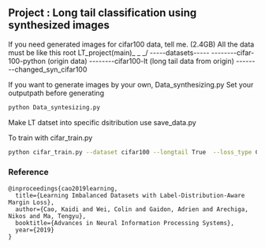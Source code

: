 ## Project : Long tail classification using synthesized images

If you need generated images for cifar100 data, tell me. (2.4GB)
All the data must be like this root
LT_project(main)_ _ _/
 -----datasets-----
      --------cifar-100-python (origin data)
      --------cifar100-lt (long tail data from origin)
      --------changed_syn_cifar100

If you want to generate images by your own, Data_synthesizing.py
Set your outputpath before generating
```bash
python Data_syntesizing.py
```

Make LT datset into specific dsitribution use save_data.py



To train with cifar_train.py 
``` bash
python cifar_train.py --dataset cifar100 --longtail True  --loss_type CE --gpu 0 --batch-size 128 --imb_factor 0.01 -d 100
```


### Reference

```
@inproceedings{cao2019learning,
  title={Learning Imbalanced Datasets with Label-Distribution-Aware Margin Loss},
  author={Cao, Kaidi and Wei, Colin and Gaidon, Adrien and Arechiga, Nikos and Ma, Tengyu},
  booktitle={Advances in Neural Information Processing Systems},
  year={2019}
}
```
